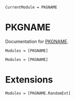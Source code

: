 ```@meta
CurrentModule = PKGNAME
```

# PKGNAME

Documentation for [PKGNAME](https://github.com/gbruer15/PKGNAME.jl).


```@index
Modules = [PKGNAME]
```

```@autodocs
Modules = [PKGNAME]
```


# Extensions

```@autodocs
Modules = [PKGNAME.RandomExt]
```
